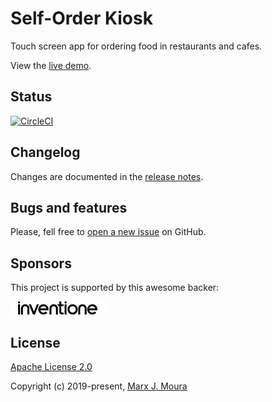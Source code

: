 # Self-Order Kiosk

Touch screen app for ordering food in restaurants and cafes.

View the [live demo](https://kiosk.storefront.community).

## Status

[![CircleCI](https://circleci.com/gh/storefront-community/self-order-kiosk.svg?style=shield)](https://circleci.com/gh/storefront-community/self-order-kiosk)

## Changelog

Changes are documented in the [release notes](https://github.com/storefront-community/self-order-kiosk/releases).

## Bugs and features

Please, fell free to [open a new issue](https://github.com/storefront-community/self-order-kiosk/issues) on GitHub.

## Sponsors

This project is supported by this awesome backer:

<a href="http://inventione.com.br/">
  <img src="https://raw.githubusercontent.com/storefront-community/.github/master/sponsors/inventione.png" alt="Inventione">
</a>

## License

[Apache License 2.0](https://github.com/storefront-community/self-order-kiosk/blob/master/LICENSE)

Copyright (c) 2019-present, [Marx J. Moura](https://github.com/marxjmoura)
